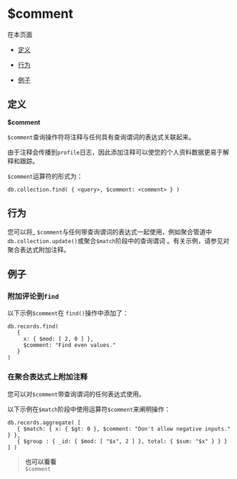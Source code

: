 # [ ](#)$comment

[]()

在本页面

*   [定义](#definition)

*   [行为](#behavior)

*   [例子](#example)

## <span id="definition">定义</span>

**$comment**

`$comment`查询操作符将注释与任何具有查询谓词的表达式关联起来。

由于注释会传播到`profile`日志，因此添加注释可以使您的个人资料数据更易于解释和跟踪。

`$comment`运算符的形式为：

```
db.collection.find( { <query>, $comment: <comment> } )
```

## <span id="behavior">行为</span>

您可以将_ `$comment`与任何带查询谓词的表达式一起使用，例如聚合管道中`db.collection.update()`或聚合`$match`阶段中的查询谓词 。有关示例，请参见对聚合表达式附加注释。

## <span id="example">例子</span>

### 附加评论到`find`

以下示例`$comment`在 `find()`操作中添加了：

```
db.records.find(
   {
     x: { $mod: [ 2, 0 ] },
     $comment: "Find even values."
   }
)
```

### 在聚合表达式上附加注释

您可以对`$comment`带查询谓词的任何表达式使用。

以下示例在`$match`阶段中使用运算符`$comment`来阐明操作：

```
db.records.aggregate( [
   { $match: { x: { $gt: 0 }, $comment: "Don't allow negative inputs." } },
   { $group : { _id: { $mod: [ "$x", 2 ] }, total: { $sum: "$x" } } }
] )
```

> **也可以看看**<br />
> `$comment`